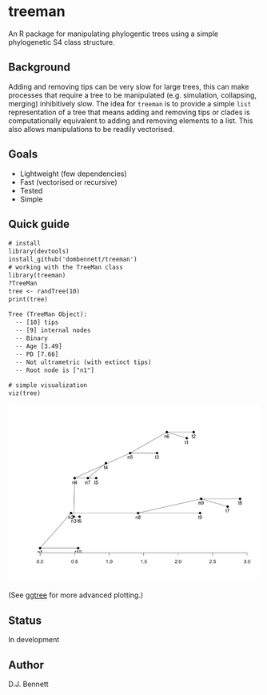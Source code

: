 # treeman

An R package for manipulating phylogentic trees using a simple phylogenetic S4 class structure.

## Background

Adding and removing tips can be very slow for large trees, this can make processes
that require a tree to be manipulated (e.g. simulation, collapsing, merging) inhibitively
slow. The idea for `treeman` is to provide a simple `list` representation of a
tree that means adding and removing tips or clades is computationally equivalent to
adding and removing elements to a list. This also allows manipulations to be readily vectorised.

## Goals

* Lightweight (few dependencies)
* Fast (vectorised or recursive)
* Tested
* Simple

## Quick guide
```{R}
# install
library(devtools)
install_github('dombennett/treeman')
# working with the TreeMan class
library(treeman)
?TreeMan
tree <- randTree(10)
print(tree)
```
```{bash}
Tree (TreeMan Object):
  -- [10] tips
  -- [9] internal nodes
  -- Binary
  -- Age [3.49]
  -- PD [7.66]
  -- Not ultrametric (with extinct tips)
  -- Root node is ["n1"]
```
```{R}
# simple visualization
viz(tree)
```
![tree-viz](https://raw.githubusercontent.com/DomBennett/treeman/master/other/viz-tree.jpeg)

(See [ggtree](https://github.com/GuangchuangYu/ggtree) for more advanced plotting.)

## Status
In development

## Author
D.J. Bennett